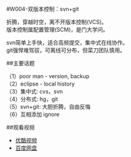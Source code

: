 #W004-双版本控制：svn+git

折腾，穿越时空，离不开版本控制(VCS)。  
版本控制属配置管理(SCM)，是门大学问。  

svn简单上手快，适合高频提交，集中式在线协作。  
git强悍难驾驭，可离线可分布，但菜刀团队慎用。

##主要话题

（1）poor man - version, backup   
（2）eclipse - local history  
（3）集中式: cvs，svn  
（4）分布式: hg，git  
（5）svn+git: 大胆折腾，自由反悔  
（6）互相添加 ignore

##观看视频

  * [优酷视频](http://v.youku.com/v_show/id_XODE5MDA2MjI4.html)  
  * [百度网盘](http://yun.baidu.com/share/link?shareid=4181410589&uk=1380913564&fid=986577736891643)